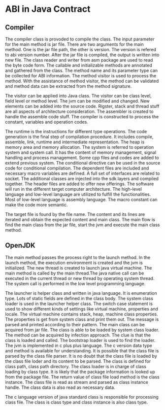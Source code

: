 # ABI in Java Contract

## Compiler

The compiler class is provoded to compile the class. The input parameter for the main method is jar file. There are two arguments for the main method. One is the jar file path, the other is version. The version is refered to abi version number. After the jar file is compiled, the output is written into new file. The class reader and writer from asm package are used to read the byte code form. The callable and initializable methods are annotated and gathered from the class. The method name and its parameter type can be collected for ABI information. The method visitor is used to process the method. With the assistance of method visitor, the method can be validated and method data can be extracted from the method signature.

The visitor can be applied into Java class. The visitor can be class level, field level or method level. The jvm can be modified and changed. New elements can be added into the source code. Rigster, stack and thread stuff are all aspects of architecture consideration. The assembler is created to handle the assemble code stuff. The compiler is constructed to process the constant, variables and operation codes. 

The runtime is the instructions for different type operations. The code generation is the final step of compilation procedure. It includes compile, assemble, link, runtime and intermediate representation. The heap is memory area and memory allocation. The system is referred to operation system and system call. It has the content of memory management, signal handling and process management. Some cpp files and codes are added to extend previous system. The conditional directive can be used in the source code for conditional compilation. The dependent files are included and necessary macro variables are defined. A full set of interfaces are related to socket. The additional classes are injected into the sdk layers and compiled together. The header files are added to offer new offerings. The software will run in the different target computer architecture. The high-level language and low-level language are utilized to fulfill the functionalities. Most of low-level language is assembly language. The macro constant can make the code more semantic. 

The target file is found by the file name. The content and its lines are iterated and obtain the expected content and main class. The main flow is find the main class from the jar file, start the jvm and execute the main class method. 

## OpenJDK

The main method passes the process right to the launch method. In the launch method, the execution environment is created and the jvm is initialized. The new thread is created to launch java virtual machine. The main method is called by the main thread.The java native call can be executed in the current thread or new thread by operating system thread. The system call is performed in the low level programming language. 

The launcher is helper class and written in java language. It is enumeration type. Lots of static fields are defined in the class body. The system class loader is used in the launcher helper class. The switch case statement is used to show different kinds of settings like virtual machine, properties and locale. The virtual machine contains stack, heap, machine class properties. The properties is get from system class and print them out. The message is parsed and printed according to their pattern. The main class can be acquired from jar file. The class is able to be loaded by system class loader. The method can be acquired by infection approach. The clue is that the class is loaded and called. The bootstrap loader is used to find the loader. The jvm is implemented in c plus plus language. The c version data type and method is available for understanding. It is possible that the class file is parsed by the class file parser. It is no doubt that the class file is loaded by the class file loder and its content to be parsed. The class is defined for class path, class path directory. The class loader is in charge of class loading by class type. It is likely that the package information is looked up from the package file. The return value of class file load method is the class instance. The class file is read as stream and parsed as class instance handle. The class data is also read as necessary data. 

The c language version of java standard class is responsible for processing class file. The class is class type and class instance is also class type. 